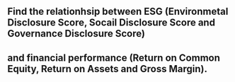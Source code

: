 ## Find the relationhsip between ESG (Environmetal Disclosure Score, Socail Disclosure Score and Governance Disclosure Score) 
## and financial performance (Return on Common Equity, Return on Assets and Gross Margin).
